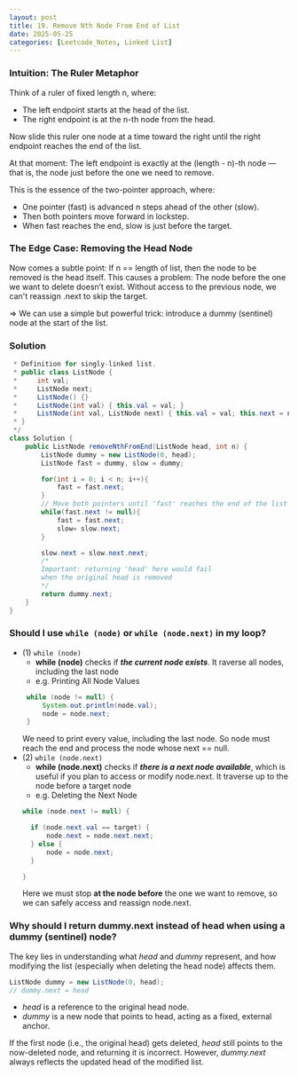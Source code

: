 ```yaml
---
layout: post
title: 19. Remove Nth Node From End of List
date: 2025-05-25
categories: [Leetcode_Notes, Linked List]
---
```


### **Intuition: The Ruler Metaphor**
Think of a ruler of fixed length n, where:
- The left endpoint starts at the head of the list.
- The right endpoint is at the n-th node from the head.

Now slide this ruler one node at a time toward the right until the right endpoint reaches the end of the list. 

At that moment: The left endpoint is exactly at the (length - n)-th node — that is, the node just before the one we need to remove.

This is the essence of the two-pointer approach, where:

- One pointer (fast) is advanced n steps ahead of the other (slow).
- Then both pointers move forward in lockstep.
- When fast reaches the end, slow is just before the target.

###  The Edge Case: Removing the Head Node
Now comes a subtle point:
If n == length of list, then the node to be removed is the head itself. This causes a problem: The node before the one we want to delete doesn’t exist.
Without access to the previous node, we can't reassign .next to skip the target.

=> We can use a simple but powerful trick: introduce a dummy (sentinel) node at the start of the list.

### Solution
```java
 * Definition for singly-linked list.
 * public class ListNode {
 *     int val;
 *     ListNode next;
 *     ListNode() {}
 *     ListNode(int val) { this.val = val; }
 *     ListNode(int val, ListNode next) { this.val = val; this.next = next; }
 * }
 */
class Solution {
    public ListNode removeNthFromEnd(ListNode head, int n) {
        ListNode dummy = new ListNode(0, head);
        ListNode fast = dummy, slow = dummy;

        for(int i = 0; i < n; i++){
            fast = fast.next;
        }
        // Move both pointers until 'fast' reaches the end of the list
        while(fast.next != null){
            fast = fast.next;
            slow= slow.next;
        }

        slow.next = slow.next.next;
        /*
        Important: returning 'head' here would fail 
        when the original head is removed
        */
        return dummy.next; 
    }
}
```
### Should I use ```while (node)``` or ```while (node.next)``` in my loop?
- (1) ```while (node)```
   - **while (node)** checks if ***the current node exists***. It raverse all nodes, including the last node
   - e.g. Printing All Node Values
   ```java
    while (node != null) {
        System.out.println(node.val);
        node = node.next;
    }
    ```
    We need to print every value, including the last node. So node must reach the end and process the node whose next == null.
- (2) ```while (node.next)``` 
  - **while (node.next)** checks if ***there is a next node available***, which is useful if you plan to access or modify node.next. It traverse up to the node before a target node
  - e.g. Deleting the Next Node
  ```java
  while (node.next != null) {

    if (node.next.val == target) {
        node.next = node.next.next;
    } else {
        node = node.next;
    }

  }
  ```
  Here we must stop **at the node before** the one we want to remove, so we can safely access and reassign node.next.

### Why should I return dummy.next instead of head when using a dummy (sentinel) node?
The key lies in understanding what *head* and *dummy* represent, and how modifying the list (especially when deleting the head node) affects them.
```java
ListNode dummy = new ListNode(0, head);  
// dummy.next = head
```
- *head* is a reference to the original head node.
- *dummy* is a new node that points to head, acting as a fixed, external anchor.

If the first node (i.e., the original head) gets deleted, *head* still points to the now-deleted node, and returning it is incorrect. However, *dummy.next* always reflects the updated head of the modified list.

